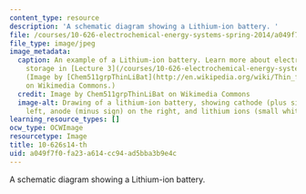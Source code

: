 ```yaml
---
content_type: resource
description: 'A schematic diagram showing a Lithium-ion battery. '
file: /courses/10-626-electrochemical-energy-systems-spring-2014/a049f7f0fa23a614cc94ad5bba3b9e4c_10-626s14-th.jpg
file_type: image/jpeg
image_metadata:
  caption: An example of a Lithium-ion battery. Learn more about electrochemical energy
    storage in [Lecture 3](/courses/10-626-electrochemical-energy-systems-spring-2014/pages/lecture-notes).
    (Image by [Chem511grpThinLiBat](http://en.wikipedia.org/wiki/Thin_film_rechargeable_lithium_battery#mediaviewer/File:Basic_battery_charging.jpg)
    on Wikimedia Commons.)
  credit: Image by Chem511grpThinLiBat on Wikimedia Commons
  image-alt: Drawing of a lithium-ion battery, showing cathode (plus sign) on the
    left, anode (minus sign) on the right, and lithium ions (small white circles).
learning_resource_types: []
ocw_type: OCWImage
resourcetype: Image
title: 10-626s14-th
uid: a049f7f0-fa23-a614-cc94-ad5bba3b9e4c
---
```

A schematic diagram showing a Lithium-ion battery. 

